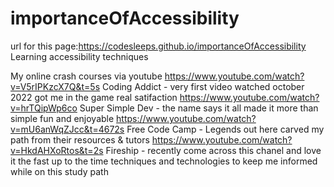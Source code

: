 # importanceOfAccessibility


url for this page:https://codesleeps.github.io/importanceOfAccessibility
Learning accessibility techniques


My online crash courses via youtube
https://www.youtube.com/watch?v=V5rIPKzcX7Q&t=5s Coding Addict - very first video watched october 2022 got me in the game real satifaction 
https://www.youtube.com/watch?v=hrTQipWp6co Super Simple Dev - the name says it all made it more than simple fun and enjoyable
https://www.youtube.com/watch?v=mU6anWqZJcc&t=4672s Free Code Camp - Legends out here carved my path from their resources & tutors 
https://www.youtube.com/watch?v=HkdAHXoRtos&t=2s Fireship - recently come across this chanel and love it the fast up to the time techniques and technologies to keep me informed while on this study path

